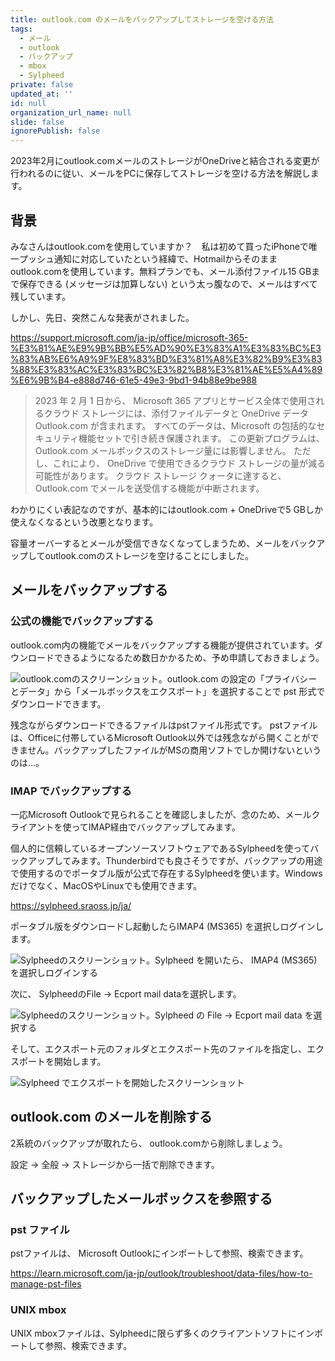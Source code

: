 ```yaml
---
title: outlook.com のメールをバックアップしてストレージを空ける方法
tags:
  - メール
  - outlook
  - バックアップ
  - mbox
  - Sylpheed
private: false
updated_at: ''
id: null
organization_url_name: null
slide: false
ignorePublish: false
---
```


2023年2月にoutlook.comメールのストレージがOneDriveと結合される変更が行われるのに従い、メールをPCに保存してストレージを空ける方法を解説します。

## 背景

みなさんはoutlook.comを使用していますか？　私は初めて買ったiPhoneで唯一プッシュ通知に対応していたという経緯で、Hotmailからそのままoutlook.comを使用しています。無料プランでも、メール添付ファイル15 GBまで保存できる (メッセージは加算しない) という太っ腹なので、メールはすべて残しています。

しかし、先日、突然こんな発表がされました。

https://support.microsoft.com/ja-jp/office/microsoft-365-%E3%81%AE%E9%9B%BB%E5%AD%90%E3%83%A1%E3%83%BC%E3%83%AB%E6%A9%9F%E8%83%BD%E3%81%A8%E3%82%B9%E3%83%88%E3%83%AC%E3%83%BC%E3%82%B8%E3%81%AE%E5%A4%89%E6%9B%B4-e888d746-61e5-49e3-9bd1-94b88e9be988

> 2023 年 2 月 1 日から、 Microsoft 365 アプリとサービス全体で使用されるクラウド ストレージには、添付ファイルデータと OneDrive データ Outlook.com が含まれます。 すべてのデータは、Microsoft の包括的なセキュリティ機能セットで引き続き保護されます。
> この更新プログラムは、 Outlook.com メールボックスのストレージ量には影響しません。 ただし、これにより、 OneDrive で使用できるクラウド ストレージの量が減る可能性があります。 クラウド ストレージ クォータに達すると、 Outlook.com でメールを送受信する機能が中断されます。

わかりにくい表記なのですが、基本的にはoutlook.com + OneDriveで5 GBしか使えなくなるという改悪となります。

容量オーバーするとメールが受信できなくなってしまうため、メールをバックアップしてoutlook.comのストレージを空けることにしました。

## メールをバックアップする

### 公式の機能でバックアップする

outlook.com内の機能でメールをバックアップする機能が提供されています。ダウンロードできるようになるため数日かかるため、予め申請しておきましょう。

![outlook.comのスクリーンショット。outlook.com の設定の「プライバシーとデータ」から「メールボックスをエクスポート」を選択することで pst 形式でダウンロードできます。](https://qiita-image-store.s3.ap-northeast-1.amazonaws.com/0/684999/881db115-711e-ed26-cb7a-f3aadacc338b.png)

残念ながらダウンロードできるファイルはpstファイル形式です。 pstファイルは、Officeに付帯しているMicrosoft Outlook以外では残念ながら開くことができません。バックアップしたファイルがMSの商用ソフトでしか開けないというのは…。

### IMAP でバックアップする

一応Microsoft Outlookで見られることを確認しましたが、念のため、メールクライアントを使ってIMAP経由でバックアップしてみます。

個人的に信頼しているオープンソースソフトウェアであるSylpheedを使ってバックアップしてみます。Thunderbirdでも良さそうですが、バックアップの用途で使用するのでポータブル版が公式で存在するSylpheedを使います。Windowsだけでなく、MacOSやLinuxでも使用できます。

https://sylpheed.sraoss.jp/ja/

ポータブル版をダウンロードし起動したらIMAP4 (MS365) を選択しログインします。

![Sylpheedのスクリーンショット。Sylpheed を開いたら、 IMAP4 (MS365) を選択しログインする](https://qiita-image-store.s3.ap-northeast-1.amazonaws.com/0/684999/9ea57b6e-b695-35cd-dcf2-4c0b6e960c75.png)

次に、 SylpheedのFile → Ecport mail dataを選択します。

![Sylpheedのスクリーンショット。Sylpheed の File → Ecport mail data を選択する](https://qiita-image-store.s3.ap-northeast-1.amazonaws.com/0/684999/083f2991-28bf-5a54-308d-d3215dcf0da2.png)

そして、エクスポート元のフォルダとエクスポート先のファイルを指定し、エクスポートを開始します。

![Sylpheed でエクスポートを開始したスクリーンショット](https://qiita-image-store.s3.ap-northeast-1.amazonaws.com/0/684999/0d935140-1e9f-1d9e-e924-fe6da698945d.png)

## outlook.com のメールを削除する

2系統のバックアップが取れたら、 outlook.comから削除しましょう。

設定 → 全般 → ストレージから一括で削除できます。

## バックアップしたメールボックスを参照する

### pst ファイル

pstファイルは、 Microsoft Outlookにインポートして参照、検索できます。

https://learn.microsoft.com/ja-jp/outlook/troubleshoot/data-files/how-to-manage-pst-files

### UNIX mbox

UNIX mboxファイルは、Sylpheedに限らず多くのクライアントソフトにインポートして参照、検索できます。
